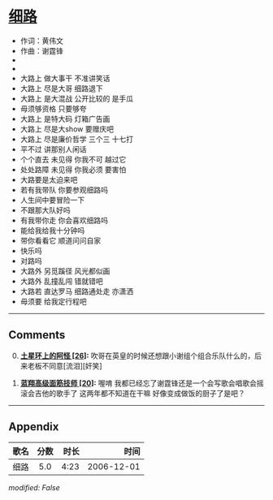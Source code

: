 # [细路](https://music.163.com/song?id=65704)

* 作词：黄伟文
* 作曲：谢霆锋
*
*
* 大路上 做大事干 不准讲笑话
* 大路上 尽是大哥 细路退下
* 大路上 是大混战 公开比较的 是手瓜
* 毋须够资格 只要够夸
* 大路上 是特大码 灯箱广告画
* 大路上 尽是大show 要赠庆吧
* 大路上 尽是廉价哲学 三个三 十七打
* 平不过 讲那别人闲话
* 个个直去 未见得 你我不可 越过它
* 处处路障 未见得 你我必须 要害怕
* 大路要是太迫来吧
* 若有我带队 你要参观细路吗
* 人生间中要冒险一下
* 不跟那大队好吗
* 有我带你走 你会喜欢细路吗
* 能给我给我十分钟吗
* 带你看看它 顺道问问自家
* 快乐吗
* 对路吗
* 大路外 另觅蹊径 风光都似画
* 大路外 乱撞乱闯 错就错吧
* 大路若 直达罗马 细路通处走 亦潇洒
* 毋须要 给我定行程吧


---

## Comments
0. **[土星环上的阿怪 \[26\]](https://music.163.com/#/user/home?id=76966052):** 吹哥在英皇的时候还想跟小谢组个组合乐队什么的，后来老板不同意[流泪][奸笑]

1. **[蓝翔高级面筋技师 \[20\]](https://music.163.com/#/user/home?id=77512150):** 喔唷 我都已经忘了谢霆锋还是一个会写歌会唱歌会摇滚会吉他的歌手了 这两年都不知道在干嘛 好像变成做饭的厨子了是吧？



---

## Appendix

|歌名|分数|时长|时间|
|:---|:---:|---:|---:|
|细路|5.0|4:23|2006-12-01

*modified: False*